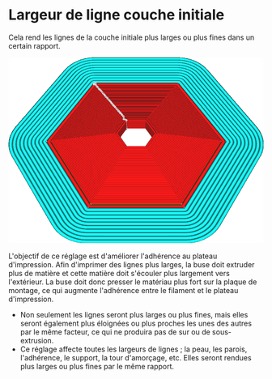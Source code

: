Largeur de ligne couche initiale
====
Cela rend les lignes de la couche initiale plus larges ou plus fines dans un certain rapport.

![Les lignes de la couche initiale sont deux fois plus larges que le reste](../../../articles/images/initial_layer_line_width_factor.png)

L'objectif de ce réglage est d'améliorer l'adhérence au plateau d'impression. Afin d'imprimer des lignes plus larges, la buse doit extruder plus de matière et cette matière doit s'écouler plus largement vers l'extérieur. La buse doit donc presser le matériau plus fort sur la plaque de montage, ce qui augmente l'adhérence entre le filament et le plateau d'impression.
* Non seulement les lignes seront plus larges ou plus fines, mais elles seront également plus éloignées ou plus proches les unes des autres par le même facteur, ce qui ne produira pas de sur ou de sous-extrusion.
* Ce réglage affecte toutes les largeurs de lignes ; la peau, les parois, l'adhérence, le support, la tour d'amorçage, etc. Elles seront rendues plus larges ou plus fines par le même rapport.
